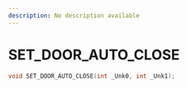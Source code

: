 ```yaml
---
description: No description available 
---
```


# SET_DOOR_AUTO_CLOSE

```cpp
void SET_DOOR_AUTO_CLOSE(int _Unk0, int _Unk1);
```